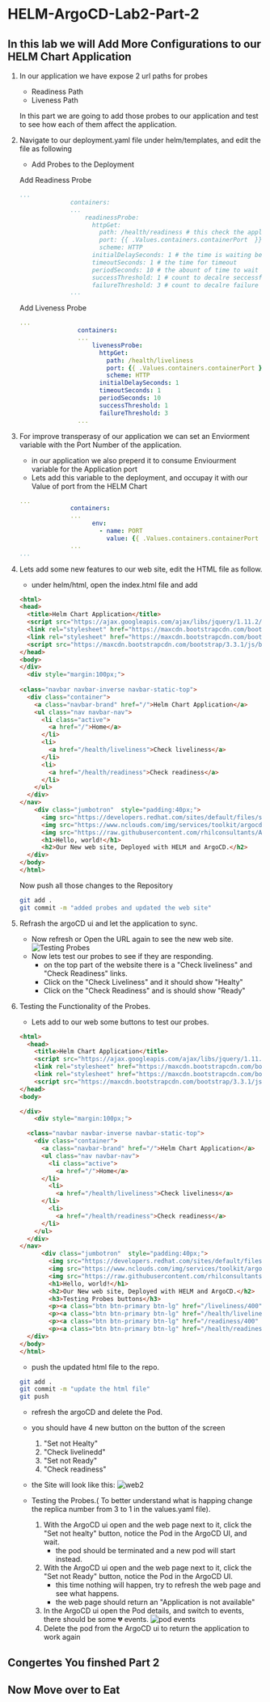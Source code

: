 # HELM-ArgoCD-Lab2-Part-2

## In this lab we will Add More Configurations to our HELM Chart Application

1. In our application we have expose 2 url paths for probes

   - Readiness Path
   - Liveness Path

   In this part we are going to add those probes to our application and test to see how each of them affect the application.

2. Navigate to our deployment.yaml file under helm/templates, and edit the file as following

   - Add Probes to the Deployment

   Add Readiness Probe

   ```YAML
   ...
                 containers:
                 ...
                     readinessProbe:
                       httpGet:
                         path: /health/readiness # this check the application url path
                         port: {{ .Values.containers.containerPort  }} # In which port the Application is listening
                         scheme: HTTP
                       initialDelaySeconds: 1 # the time is waiting befor testing the application path
                       timeoutSeconds: 1 # the time for timeout
                       periodSeconds: 10 # the abount of time to wait between checks
                       successThreshold: 1 # count to decalre seccessfull 
                       failureThreshold: 3 # count to decalre failure 
                 ...
   ```

   Add Liveness Probe

   ```YAML
   ...           
                   containers:
                   ...
                       livenessProbe:
                         httpGet:
                           path: /health/liveliness
                           port: {{ .Values.containers.containerPort }}
                           scheme: HTTP
                         initialDelaySeconds: 1
                         timeoutSeconds: 1
                         periodSeconds: 10
                         successThreshold: 1
                         failureThreshold: 3
                   ...
   ```

3. For improve transperasy of our application we can set an Enviorment variable with the Port Number of the application.

   - in our application we also preperd it to consume Enviourment variable for the Application port
   - Lets add this variable to the deployment, and occupay it with our Value of port from the HELM Chart

   ```YAML
   ...           
                 containers:
                 ...
                       env:
                         - name: PORT
                           value: {{ .Values.containers.containerPort | quote }}
                 ...
   ...
   ```

4. Lets add some new features to our web site, edit the HTML file as follow.

   - under helm/html, open the index.html file and add

   ```html
   <html>
   <head>
     <title>Helm Chart Application</title>
     <script src="https://ajax.googleapis.com/ajax/libs/jquery/1.11.2/jquery.min.js"></script>
     <link rel="stylesheet" href="https://maxcdn.bootstrapcdn.com/bootstrap/3.3.1/css/bootstrap.min.css">
     <link rel="stylesheet" href="https://maxcdn.bootstrapcdn.com/bootstrap/3.3.1/css/bootstrap-theme.min.css">
     <script src="https://maxcdn.bootstrapcdn.com/bootstrap/3.3.1/js/bootstrap.min.js"></script>
   </head>
   <body>
   </div>
     <div style="margin:100px;">
      
   <class="navbar navbar-inverse navbar-static-top">
     <div class="container">
       <a class="navbar-brand" href="/">Helm Chart Application</a>
       <ul class="nav navbar-nav">
         <li class="active">
           <a href="/">Home</a>
         </li>
         <li>
           <a href="/health/liveliness">Check liveliness</a>
         </li>
         <li>
           <a href="/health/readiness">Check readiness</a>
         </li>
       </ul>
     </div>
   </nav>
       <div class="jumbotron"  style="padding:40px;">
         <img src="https://developers.redhat.com/sites/default/files/styles/article_feature/public/blog/2018/05/openshift-featured.png?   itok=g0Ee8H1H" alt="OpenShift">
         <img src="https://www.nclouds.com/img/services/toolkit/argocd.png">
         <img src="https://raw.githubusercontent.com/rhilconsultants/Application-Deployment-Workshop/main/Class%20artifacts/helm-icon-color.png">
         <h1>Hello, world!</h1>
         <h2>Our New web site, Deployed with HELM and ArgoCD.</h2>
     </div>
   </body>
   </html>
   ```

   Now push all those changes to the Repository

   ```Bash
   git add .
   git commit -m "added probes and updated the web site"
   ```

5. Refrash the argoCD ui and let the application to sync.

   - Now refresh or Open the URL again to see the new web site.
   ![Testing Probes](https://raw.githubusercontent.com/rhilconsultants/Application-Deployment-Workshop/main/Class%20artifacts/lab2-part2-web1.png)
   - Now lets test our probes to see if they are responding.
     - on the top part of the website there is a "Check liveliness" and "Check Readiness" links.
     - Click on the "Check Liveliness" and it should show "Healty"
     - Click on the "Check Readiness" and is should show "Ready"

6. Testing the Functionality of the Probes.

   - Lets add to our web some buttons to test our probes.

   ```html
   <html>
     <head>
       <title>Helm Chart Application</title>
       <script src="https://ajax.googleapis.com/ajax/libs/jquery/1.11.2/jquery.min.js"></script>
       <link rel="stylesheet" href="https://maxcdn.bootstrapcdn.com/bootstrap/3.3.1/css/bootstrap.min.css">
       <link rel="stylesheet" href="https://maxcdn.bootstrapcdn.com/bootstrap/3.3.1/css/bootstrap-theme.min.css">
       <script src="https://maxcdn.bootstrapcdn.com/bootstrap/3.3.1/js/bootstrap.min.js"></script>
   </head>
   <body>
   
   </div>
       <div style="margin:100px;">
   
     <class="navbar navbar-inverse navbar-static-top">
       <div class="container">
         <a class="navbar-brand" href="/">Helm Chart Application</a>
         <ul class="nav navbar-nav">
           <li class="active">
             <a href="/">Home</a>
         </li>
           <li>
             <a href="/health/liveliness">Check liveliness</a>
         </li>
           <li>
             <a href="/health/readiness">Check readiness</a>
         </li>
       </ul>
     </div>
   </nav>
         <div class="jumbotron"  style="padding:40px;">
           <img src="https://developers.redhat.com/sites/default/files/styles/article_feature/public/blog/2018/05/openshift-featured.png?      itok=g0Ee8H1H" alt="OpenShift">
           <img src="https://www.nclouds.com/img/services/toolkit/argocd.png">
           <img src="https://raw.githubusercontent.com/rhilconsultants/Application-Deployment-Workshop/main/Class%20artifacts/helm-icon-color.png">
           <h1>Hello, world!</h1>
           <h2>Our New web site, Deployed with HELM and ArgoCD.</h2>
           <h3>Testing Probes buttons</h3>
           <p><a class="btn btn-primary btn-lg" href="/liveliness/400" role="button">Set Not Healty</a></p> 
           <p><a class="btn btn-primary btn-lg" href="/health/liveliness" role="button">Check liveliness</a></p>
           <p><a class="btn btn-primary btn-lg" href="/readiness/400" role="button">Set Not Ready</a></p>
           <p><a class="btn btn-primary btn-lg" href="/health/readiness" role="button">Check readiness</a></p>
     </div>
   </body>
   </html>
   ```

   - push the updated html file to the repo.

   ```Bash
   git add .
   git commit -m "update the html file"
   git push
   ```

   - refresh the argoCD and delete the Pod.
   - you should have 4 new button on the button of the screen
     1. "Set not Healty"
     2. "Check livelinedd"
     3. "Set not Ready"
     4. "Check readiness"
   - the Site will look like this:
     ![web2](https://raw.githubusercontent.com/rhilconsultants/Application-Deployment-Workshop/main/Class%20artifacts/lab2-part2-web2.png)

   - Testing the Probes.( To better understand what is happing change the replica number from 3 to 1 in the values.yaml file).
     1. With the ArgoCD ui open and the web page next to it, click the "Set not healty" button, notice the Pod in the ArgoCD UI, and wait.
        - the pod should be terminated and a new pod will start instead.
     2. With the ArgoCD ui open and the web page next to it, click the "Set not Ready" button, notice the Pod in the ArgoCD UI.
        - this time nothing will happen, try to refresh the web page and see what happens.
        - the web page should return an "Application is not available"
     3. In the ArgoCD ui open the Pod details, and switch to events, there should be some 💔 events.
        ![pod events](https://raw.githubusercontent.com/rhilconsultants/Application-Deployment-Workshop/main/Class%20artifacts/lab2-part2-pod-events.png)
     4. Delete the pod from the ArgoCD ui to return the application to work again

## Congertes You finshed Part 2

## **Now Move over to Eat**
